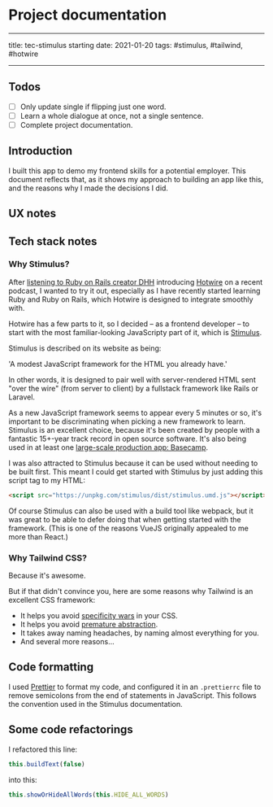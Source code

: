 # Project documentation

---

title: tec-stimulus
starting date: 2021-01-20
tags: #stimulus, #tailwind, #hotwire

---

## Todos

- [ ] Only update single <span> if flipping just one word.
- [ ] Learn a whole dialogue at once, not a single sentence.
- [ ] Complete project documentation.

## Introduction

I built this app to demo my frontend skills for a potential employer. This document reflects that, as it shows my approach to building an app like this, and the reasons why I made the decisions I did.

## UX notes

## Tech stack notes

### Why Stimulus?

After [listening to Ruby on Rails creator DHH](https://fullstackradio.com/151) introducing [Hotwire](https://hotwire.dev/) on a recent podcast, I wanted to try it out, especially as I have recently started learning Ruby and Ruby on Rails, which Hotwire is designed to integrate smoothly with.

Hotwire has a few parts to it, so I decided – as a frontend developer – to start with the most familiar-looking JavaScripty part of it, which is [Stimulus](https://stimulus.hotwire.dev/).

Stimulus is described on its website as being:

'A modest JavaScript framework for the HTML you already have.'

In other words, it is designed to pair well with server-rendered HTML sent "over the wire" (from server to client) by a fullstack framework like Rails or Laravel.

As a new JavaScript framework seems to appear every 5 minutes or so, it's important to be discriminating when picking a new framework to learn. Stimulus is an excellent choice, because it's been created by people with a fantastic 15+-year track record in open source software. It's also being used in at least one [large-scale production app: Basecamp](https://basecamp.com/).

I was also attracted to Stimulus because it can be used without needing to be built first. This meant I could get started with Stimulus by just adding this script tag to my HTML:

```html
<script src="https://unpkg.com/stimulus/dist/stimulus.umd.js"></script>
```

Of course Stimulus can also be used with a build tool like webpack, but it was great to be able to defer doing that when getting started with the framework. (This is one of the reasons VueJS originally appealed to me more than React.)

### Why Tailwind CSS?

Because it's awesome.

But if that didn't convince you, here are some reasons why Tailwind is an excellent CSS framework:

- It helps you avoid [specificity wars](https://csswizardry.com/2014/10/the-specificity-graph/) in your CSS.
- It helps you avoid [premature abstraction](https://tailwindcss.com/docs/extracting-components).
- It takes away naming headaches, by naming almost everything for you.
- And several more reasons...

## Code formatting

I used [Prettier](https://prettier.io/) to format my code, and configured it in an `.prettierrc` file to remove semicolons from the end of statements in JavaScript. This follows the convention used in the Stimulus documentation.

## Some code refactorings

I refactored this line:

```javascript
this.buildText(false)
```

into this:

```javascript
this.showOrHideAllWords(this.HIDE_ALL_WORDS)
```
